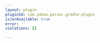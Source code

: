 ```yaml
---
layout: plugin
pluginId: com.yahoo.parsec.gradle-plugin
isJarAvailable: true
error: ''
violations: []

---
```

